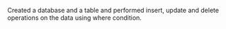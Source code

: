 Created a database and a table and performed insert, update and delete operations on the data using where condition.
